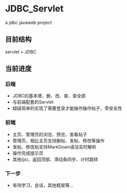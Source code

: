 # JDBC_Servlet
a jdbc javaweb project
## 目前结构
servlet + JDBC
## 当前进度
### 后端
- JDBC的基本增、删、改、查、查全部
- 与前端配套的Servlet
- 超级简单的实现了需要登录才能操作操作帖子，零安全性
### 前端
- 主页、管理页的浏览、预览、查看帖子
- 管理页，相比主页支持删帖、发帖、修改等操作
- 发帖、修改贴支持MarkDown语法实时解析
- 操作完成提示页
- 其他(js)，返回顶部、滑动条同步、计时跳转
### 下一步
- 有待学习，会话，其他框架等...